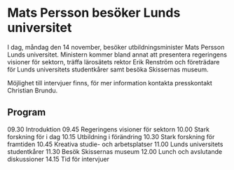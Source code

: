 # Mats Persson besöker Lunds universitet

I dag, måndag den 14 november, besöker utbildningsminister Mats Persson Lunds universitet. Ministern kommer bland annat att presentera regeringens visioner för sektorn, träffa lärosätets rektor Erik Renström och företrädare för Lunds universitets studentkårer samt besöka Skissernas museum.

Möjlighet till intervjuer finns, för mer information kontakta presskontakt Christian Brundu.

## Program

09.30 Introduktion
09.45 Regeringens visioner för sektorn
10.00 Stark forskning för i dag
10.15 Utbildning i förändring
10.30 Stark forskning för framtiden
10.45 Kreativa studie- och arbetsplatser
11.00 Lunds universitets studentkårer
11.30 Besök Skissernas museum
12.00 Lunch och avslutande diskussioner
14.15 Tid för intervjuer
